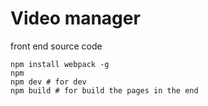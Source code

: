 # Video manager 
front end source code 
```
npm install webpack -g
npm 
npm dev # for dev
npm build # for build the pages in the end  
```